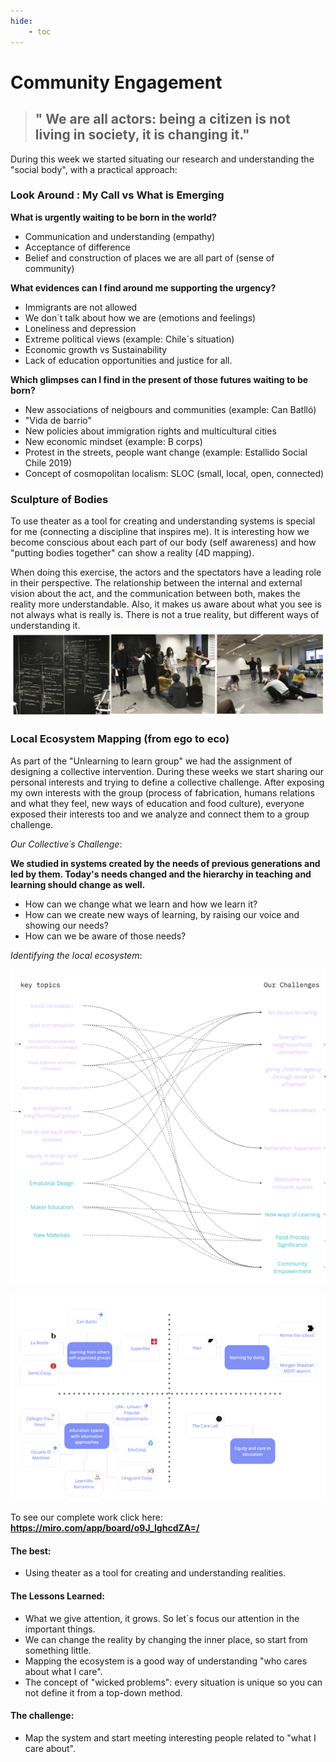 ```yaml
---
hide:
    - toc
---
```


# Community Engagement

> ## " We are all actors: being a citizen is not living in society, it is changing it."

During this week we started situating our research and understanding the "social body", with a practical approach:

### Look Around : My Call vs What is Emerging

**What is urgently waiting to be born in the world?**

- Communication and understanding (empathy)
- Acceptance of difference
- Belief and construction of places we are all part of (sense of community)

**What evidences can I find around me supporting the urgency?**

- Immigrants are not allowed
- We don´t talk about how we are (emotions and feelings)
- Loneliness and depression
- Extreme political views (example: Chile´s situation)
- Economic growth vs Sustainability
- Lack of education opportunities and justice for all.

**Which glimpses can I find in the present of those futures waiting to be born?**

- New associations of neigbours and communities (example: Can Batlló)
- "Vida de barrio"
- New policies about immigration rights and multicultural cities
- New economic mindset (example: B corps)
- Protest in the streets, people want change (example: Estallido Social Chile 2019)
- Concept of cosmopolitan localism: SLOC (small, local, open, connected)


### Sculpture of Bodies

To use theater as a tool for creating and understanding systems is special for me (connecting a discipline that inspires me). It is interesting how we become conscious about each part of our body (self awareness) and how "putting bodies together" can show a reality (4D mapping).

When doing this exercise, the actors and the spectators have a leading role in their perspective. The relationship between the internal and external vision about the act, and the communication between both, makes the reality more understandable. Also, it makes us aware about what you see is not always what is really is. There is not a true reality, but different ways of understanding it.
![](../images/week8/teatro.jpg)


### Local Ecosystem Mapping (from ego to eco)

As part of the "Unlearning to learn group" we had the assignment of designing a collective intervention. During these weeks we start sharing our personal interests and trying to define a collective challenge. After exposing my own interests with the group (process of fabrication, humans relations and what they feel, new ways of education and food culture), everyone exposed their interests too and we analyze and connect them to a group challenge.

*Our Collective´s Challenge*:

**We studied in systems created by the needs of previous generations and led by them.
Today's needs changed and the hierarchy in teaching and learning should change as well.**

- How can we change what we learn and how we learn it?
- How can we create new ways of learning, by raising our voice and showing our needs?
- How can we be aware of those needs?

*Identifying the local ecosystem*:

![](../images/week8/groupchallenge.jpg)

![](../images/week8/ecosystem.jpg)

To see our complete work click here:
**<https://miro.com/app/board/o9J_lghcdZA=/>**



#### The best:
- Using theater as a tool for creating and understanding realities.

#### The Lessons Learned:
- What we give attention, it grows. So let´s focus our attention in the important things. 
- We can change the reality by changing the inner place, so start from something little.
- Mapping the ecosystem is a good way of understanding "who cares about what I care".
- The concept of "wicked problems": every situation is unique so you can not define it from a top-down method. 

#### The challenge:
- Map the system and start meeting interesting people related to "what I care about".










